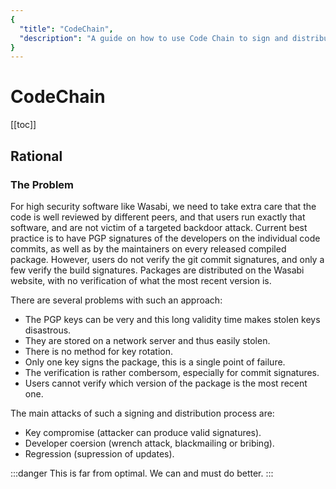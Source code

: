 ```yaml
---
{
  "title": "CodeChain",
  "description": "A guide on how to use Code Chain to sign and distribute the Wasabi source and package. This is the Wasabi documentation, an archive of knowledge about the open-source, non-custodial and privacy-focused Bitcoin wallet for desktop."
}
---
```


# CodeChain

[[toc]]

## Rational

### The Problem

For high security software like Wasabi, we need to take extra care that the code is well reviewed by different peers, and that users run exactly that software, and are not victim of a targeted backdoor attack.
Current best practice is to have PGP signatures of the developers on the individual code commits, as well as by the maintainers on every released compiled package.
However, users do not verify the git commit signatures, and only a few verify the build signatures.
Packages are distributed on the Wasabi website, with no verification of what the most recent version is.

There are several problems with such an approach:
- The PGP keys can be very and this long validity time makes stolen keys disastrous.
- They are stored on a network server and thus easily stolen.
- There is no method for key rotation.
- Only one key signs the package, this is a single point of failure.
- The verification is rather combersom, especially for commit signatures.
- Users cannot verify which version of the package is the most recent one.

The main attacks of such a signing and distribution process are:
- Key compromise (attacker can produce valid signatures).
- Developer coersion (wrench attack, blackmailing or bribing).
- Regression (supression of updates).

:::danger
This is far from optimal.
We can and must do better.
:::

